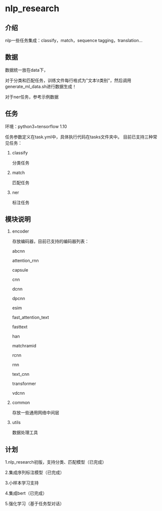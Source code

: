 # nlp_research


## 介绍
nlp一些任务集成：classify，match，sequence tagging，translation...

## 数据
  数据统一放在data下，

  对于分类和匹配任务，训练文件每行格式为"文本\t类别"，然后调用generate_ml_data.sh进行数据生成！

  对于ner任务，参考示例数据

## 任务
环境：python3+tensorflow 1.10

任务参数定义在task.yml中，具体执行代码在tasks文件夹中。
目前已支持三种常见任务：

1. classify

    分类任务

2. match

    匹配任务

3. ner

    标注任务

## 模块说明

1. encoder

    存放编码器，目前已支持的编码器列表：
    
    abcnn
    
    attention_rnn
    
    capsule
    
    cnn
    
    dcnn
    
    dpcnn
    
    esim
    
    fast_attention_text
    
    fasttext
    
    han
    
    matchramid
    
    rcnn
    
    rnn
    
    text_cnn
    
    transformer
    
    vdcnn
    

2. common

    存放一些通用网络中间层

3. utils

    数据处理工具

## 计划
1.nlp_research初版，支持分类、匹配模型（已完成）

2.集成序列标注模型（已完成）

3.小样本学习支持

4.集成bert（已完成）

5.强化学习（基于任务型对话）








